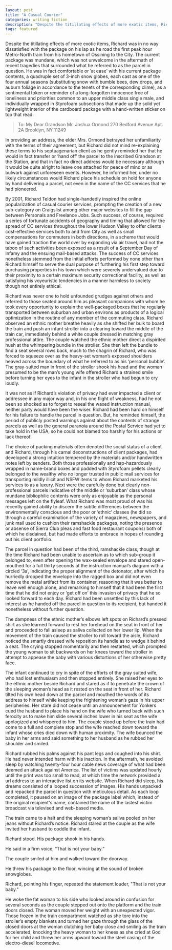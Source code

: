 ```yaml
---
layout: post
title: "A Casual Courier"
categories: writing fiction
description: "Despite the titillating effects of more exotic items, Richard was in no way dissatisfied with the package on his lap as he road the first peak hour Metro-North train from his hometown of Ossining to the City."
tags: featured
---
```


Despite the titillating effects of more exotic items, Richard was in no way dissatisfied with the package on his lap as he road the first peak hour Metro-North train from his hometown of Ossining to the City. The current package was mundane, which was not unwelcome in the aftermath of recent tragedies that surrounded what he referred to as the parcel in question. He was in fact comfortable or ’at ease’ with his current package contents, a quadruple set of 3-inch snow globes, each cast as one of the four annual seasons (substituting snow with bumble bees, dew drops, and auburn foliage in accordance to the tenets of the corresponding clime), as a sentimental token or reminder of a long-forgotten innocence free of loneliness and priorities common to an upper middle class single male, and individually wrapped in Styrofoam subsections that made up the solid yet lightweight interior of the cardboard package with a hand-written sticker on top that read:

>    To:
>        My Dear Grandson Mr. Joshua Ormond
>        270 Bedford Avenue
>       Apt. 2A
>        Brooklyn, NY 11249


In providing an address, the elder Mrs. Ormond betrayed her unfamiliarity with the terms of their agreement, but Richard did not mind re-explaining these terms to his septuagenarian client as he gently reminded her that he would in fact transfer or ‘hand off’ the parcel to the inscribed Grandson at the Station, and that in fact no direct address would be necessary although it would be quite alright to leave one attached for peace of mind or as bulwark against unforeseen events. However, he informed her, under no likely circumstances would Richard place his schedule on hold for anyone by hand delivering a parcel, not even in the name of the CC services that he had pioneered.

By 2001, Richard Teldon had single-handedly inspired the online popularization of casual courier services, prompting the creation of a new sub-category on Craigslist among other major websites to fill the gap between Personals and Freelance Jobs. Such success, of course, required a series of fortunate accidents of geography and timing that allowed for the spread of CC services throughout the lower Hudson Valley to offer clients cost-effective services both to and from City as well as small compensations for commuters in both directions, in a scheme that would have gained traction the world over by expanding via air travel, had not the taboo of such activities been exposed as a result of a September Day of Infamy and the ensuing mail-based attacks. The success of CC services nonetheless stemmed from the initial efforts performed by none other than Richard himself to serve the dual purpose of furthering his first step toward purchasing properties in his town which were severely undervalued due to their proximity to a certain maximum security correctional facility, as well as satisfying his voyeuristic tendencies in a manner harmless to society though not entirely ethical.

Richard was never one to hold unfounded grudges against others and referred to those seated around him as pleasant companions with whom he took every opportunity to explain the well-packaged boxes that he regularly transported between suburban and urban environs as products of a logical optimization in the routine of any member of the commuting class. Richard observed an ethnic mother breathe heavily as she shifted her bulk to board the train and push an infant stroller into a clearing toward the middle of the train car, immediately behind a white couple dressed in matching gray professional attire. The couple watched the ethnic mother direct a dispirited hush at the whimpering bundle in the stroller. She then left the bundle to find a seat several rows back, much to the chagrin of Richard, who was forced to squeeze over as the heavy-set woman’s exposed shoulders heaved across the boundary of what he referred to as his ‘personal bubble’. The gray-suited man in front of the stroller shook his head and the woman presumed to be the man’s young wife offered Richard a strained smile before turning her eyes to the infant in the stroller who had begun to cry loudly.

It was not as if Richard’s violation of privacy had ever impacted a client or addressee in any major way and, in his one flight of weakness, had he not been so shocked as to forget to reseal the waxed instruction manual, neither party would have been the wiser. Richard had been hard on himself for his failure to handle the parcel in question. But, he reminded himself, the period of publicly posted warnings against about the contents of strange parcels as well as the general paranoia around the Postal Service had yet to take hold in the USA, so he could not blamed too harshly for his actions or lack thereof.

The choice of packing materials often denoted the social status of a client and Richard, through his carnal deconstructions of client packages, had developed a strong intuition tempered by the materials and/or handwritten notes left by senders. Both those professionally and hap-hazardously wrapped in name-brand boxes and padded with Styrofoam pellets clearly belonged to the wealthy who no longer trusted in public mail services for transporting mildly illicit and NSFW items to whom Richard marketed his services to as a luxury. Next were the carefully done but clearly non-professional parcels indicative of the middle or ‘suburban’ class whose mundane bibliophilic contents were only as enjoyable as the personal messages left on the flyleaf. What Richard was most proud of was his recently gained ability to discern the subtle differences between the environmentally conscious and the poor or ‘ethnic’ classes (he did so through a careful examination of the variety of magazines, newspapers, and junk mail used to cushion their ramshackle packages, noting the presence or absense of Sierra Club pleas and fast food restaurant coupons) both of which he disdained, but had made efforts to embrace in hopes of rounding out his client portfolio.

The parcel in question had been of the third, ramshackle class, though at the time Richard had been unable to ascertain as to which sub-group it belonged to, even after opening the wax-sealed envelope and stared open-mouthed for a full thirty seconds at the instruction manual’s diagram with a circled ‘3a’, indicating the proper alignment of the detonator, after which he hurriedly dropped the envelope into the ragged box and did not even remove the metal artifact from its container, reasoning that it was better to leave well enough alone, and remarking to himself that it had been the first time that he did not enjoy or ‘get off on’ this invasion of privacy that he so looked forward to each day. Richard had been unsettled by this lack of interest as he handed off the parcel in question to its recipient, but handed it nonetheless without further question.

The dampness of the ethnic mother’s elbows left spots on Richard’s pressed shirt as she learned forward to rest her forehead on the seat in front of her and proceeded to fall asleep as saliva collected on her lower lip. When the movement of the train caused the stroller to roll toward the aisle, Richard noticed the smartly dressed wife reposition its handle as to wedge it behind a seat. The crying stopped momentarily and then restarted, which prompted the young woman to sit backwards on her knees toward the stroller in attempt to appease the baby with various distortions of her otherwise pretty face.

The infant continued to cry in spite of the efforts of the gray suited wife, who had lost enthusiasm and then stopped entirely. She raised her eyes to the ethnic mother beside Richard and stared as if to penetrate the crown of the sleeping woman’s head as it rested on the seat in front of her. Richard tilted his own head down at the parcel and mouthed the words of its address to himself while keeping the frightening woman’s gaze in his upper peripheries. Her stare did not cease until an announcement for Yonkers cued the husband to place his hand on the wife who turned back with such ferocity as to make him slide several inches lower in his seat as the wife apologized and whispered to him. The couple stood up before the train had come to a full and complete stop and the wife reached down toward the infant whose cries died down with human proximity. The wife bounced the baby in her arms and said something to her husband as he rubbed her shoulder and smiled. 

Richard rubbed his palms against his pant legs and coughed into his shirt. He had never intended harm with his inaction. In the aftermath, he avoided sleep by watching twenty-four hour cable news coverage of what had been deemed an attack against America. The list of victims was updated hourly until the print was too small to read, at which time the network provided a url address to an interactive list on its website. When Richard did sleep, his dreams consisted of a looped succession of images. His hands unpacked and repacked the parcel in question with meticulous detail. As each loop completed, it paused on an image of the package label which, instead of the original recipient's name, contained the name of the lastest victim broadcast via televised and web-based media.

The train came to a halt and the sleeping woman’s saliva pooled on her jeans without Richard’s notice. Richard stared at the couple as the wife invited her husband to coddle the infant.

Richard stood. His package shook in his hands.

He said in a firm voice, “That is not your baby.” 

The couple smiled at him and walked toward the doorway. 

He threw his package to the floor, wincing at the sound of broken snowglobes.

Richard, pointing his finger, repeated the statement louder, "That is not your baby."

He woke the fat woman to his side who looked around in confusion for several seconds as the couple stepped out onto the platform and the train doors closed. The woman moved her weight with an unexpected vigor. Those frozen in the train compartment watched as she tore into the stroller’s empty blankets and turned her gaze through the glass of the closed doors at the woman clutching her baby close and smiling as the train accelerated, knocking the heavy woman to her knees as she cried at God for her child and threw her arms upward toward the steel casing of the electro-diesel locomotive.
